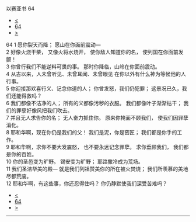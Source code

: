 ﻿





 以赛亚书 64




* [<](bible/ISA63.md)
* [64](bible/ISA.md)
* [>](bible/ISA65.md)



 
64 
1 愿你裂天而降； 愿山在你面前震动—  
2 好像火烧干柴， 又像火将水烧开， 使你敌人知道你的名， 使列国在你面前发颤！  
3 你曾行我们不能逆料可畏的事。 那时你降临，山岭在你面前震动。  
4 从古以来，人未曾听见、未曾耳闻、未曾眼见 在你以外有什么神为等候他的人行事。  
5 你迎接那欢喜行义、记念你道的人； 你曾发怒，我们仍犯罪； 这景况已久，我们还能得救吗？  
6 我们都像不洁净的人； 所有的义都像污秽的衣服。 我们都像叶子渐渐枯干； 我们的罪孽好像风把我们吹去。  
7 并且无人求告你的名； 无人奋力抓住你。 原来你掩面不顾我们， 使我们因罪孽消化。     
8 耶和华啊，现在你仍是我们的父！ 我们是泥，你是窑匠； 我们都是你手的工作。  
9 耶和华啊，求你不要大发震怒， 也不要永远记念罪孽。 求你垂顾我们， 我们都是你的百姓。  
10 你的圣邑变为旷野。 锡安变为旷野； 耶路撒冷成为荒场。  
11 我们圣洁华美的殿— 就是我们列祖赞美你的所在被火焚烧； 我们所羡慕的美地尽都荒废。  
12 耶和华啊，有这些事，你还忍得住吗？ 你仍静默使我们深受苦难吗？ 
* [<](bible/ISA63.md)
* [64](bible/ISA.md)
* [>](bible/ISA65.md)





---









